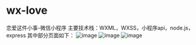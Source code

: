 # wx-love
恋爱这件小事-微信小程序   主要技术栈：WXML，WXSS，小程序api，node.js，express
其中部分页面如下：
![image](https://github.com/Okap11/wx-love/assets/107338618/2ebc28d7-d370-4104-9abc-5782b7311129)
![image](https://github.com/Okap11/wx-love/assets/107338618/c1706a47-f5f7-4e5d-98b5-42a43c024cec)
![image](https://github.com/Okap11/wx-love/assets/107338618/01eb023a-2855-4b07-be52-a58142d34c5f)

